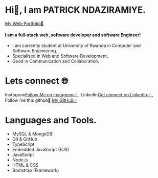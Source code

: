  <h1> Hi👋, I am PATRICK NDAZIRAMIYE.</h1>
 <a href="https://npatrickportfolio.netlify.app/">My Web-Portfolio🎯</a>
 <h4>I am a full-stack web ,software developer and software Engineer!</h4>
   <ul>
     <li> I am currently student at University of Rwanda in Computer and Software Engineering.</li>
     <li> Specialised in Web and Software Development.</li>
     <li>Good in Communication and Collaboration.</li>
   </ul>
   <h1>Lets connect 🌐</h1>
   Instagram<a href="https://www.instagram.com/n_patrick003/">Follow Me on Instagram✅ </a>, LinkedIn<a href="https://www.linkedin.com/in/patrick-ndaziramiye-aa4939251">Get connect on LinkedIn✅ </a>
   , Follow me this github🤝 <a href="https://github.com/Ndaziramiyep/">My GitHub✅ </a>

  <h1>Languages and Tools.</h1>
  <ul>
   <li>MySQL & MongoDB</li>
   <li>Git & GitHub</li>
   <li>TypeScript</li>
   <li>Embedded JavaScript (EJS)</li>
   <li>JavaScript</li>
   <li>Node.js</li>
   <li>HTML & CSS</li>
   <li>Bootstrap (Framework)</li>
<!--     <li>HTML5🌐</li>
    <li>CSS3🎨</li>
    <li>bootstrap💻</li>
    <li>Javascript💻</li>
    <li>React.js⚛️</li>
    <li>Vue.js💻</li>
    <li>Node.js🚀</li>
    <li>Express.js🚂</li>
    <li>PHP💻</li>
    <li>MySQL🛢️</li>
    <li>MongoDB🍃</li>
    <li>Java💻</li>
    <li>C💻</li>
    <li>C++💻</li>
    <li>GitHub💻</li>
    <li>Visual Studio Code💻</li>     -->
  </ul>
<!-- - 👀 I’m interested in ...
- 🌱 I’m currently learning ...
- 💞️ I’m looking to collaborate on ...
- 📫 How to reach me ...
- 😄 Pronouns: ...
- ⚡ Fun fact: ... -->

<!---
Ndaziramiyep/Ndaziramiyep is a ✨ special ✨ repository because its `README.md` (this file) appears on your GitHub profile.
You can click the Preview link to take a look at your changes.
--->
